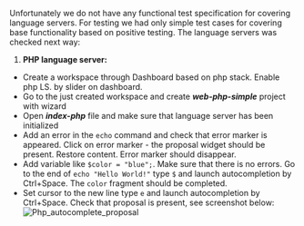 Unfortunately we do not have any functional test specification for covering language servers. For testing we had only simple test cases for covering base functionality based on positive testing. 
The language servers was checked next way:
1. **PHP language server:**
* Create a workspace through Dashboard based on php stack. Enable php LS. by slider on dashboard.
* Go to the just created workspace and create **_web-php-simple_** project with wizard
* Open **_index-php_** file and make sure that language server has been initialized
* Add an error in the `echo` command and check that error marker is appeared. Click on error marker - the proposal widget should be present. Restore content. Error marker should disappear.
* Add variable like `$color = "blue";`. Make sure that there is no errors. Go to the end of `echo "Hello World!"` type `$` and launch autocompletion by Ctrl+Space. The `color` fragment should be completed.
* Set cursor to the new line type `e` and launch autocompletion by Ctrl+Space. Check that proposal is present, see screenshot below:
![Php_autocomplete_proposal](https://www.dropbox.com/s/2hrzg04hqbz1a4j/Selection_012.png?dl=0)

